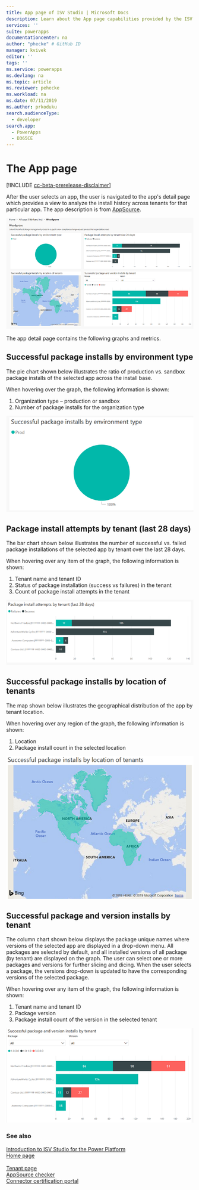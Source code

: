 ```yaml
---
title: App page of ISV Studio | Microsoft Docs
description: Learn about the App page capabilities provided by the ISV Studio portal.
services: ''
suite: powerapps
documentationcenter: na
author: "phecke" # GitHub ID
manager: kvivek
editor: ''
tags: ''
ms.service: powerapps
ms.devlang: na
ms.topic: article
ms.reviewer: pehecke
ms.workload: na
ms.date: 07/11/2019
ms.author: prkoduku
search.audienceType: 
  - developer
search.app: 
  - PowerApps
  - D365CE
---
```


# The App page

[!INCLUDE [cc-beta-prerelease-disclaimer](../../includes/cc-beta-prerelease-disclaimer.md)]

After the user selects an app, the user is navigated to the app's detail page which provides a view to analyze the install history across tenants for that particular app. The app description is from [AppSource](https://appsource.microsoft.com/).

![App detail page](media/isv-portal-apppage-appname.png)

The app detail page contains the following graphs and metrics.

## Successful package installs by environment type

The pie chart shown below illustrates the ratio of production vs. sandbox package installs of the selected app across the install base.

When hovering over the graph, the following information is shown:

1. Organization type – production or sandbox
2. Number of package installs for the organization type

![Package installs by environment type](media/isv-portal-apppage-graph1.png)

## Package install attempts by tenant (last 28 days)

The bar chart shown below illustrates the number of successful vs. failed package installations of the selected app by tenant over the last 28 days.

When hovering over any item of the graph, the following information is shown:

1. Tenant name and tenant ID
2. Status of package installation (success vs failures) in the tenant
3. Count of package install attempts in the tenant

![Package install attempts by tenant (last 28 days)](media/isv-portal-apppage-graph2.png)

## Successful package installs by location of tenants

The map shown below illustrates the geographical distribution of the app by tenant location.

When hovering over any region of the graph, the following information is shown:

1. Location
2. Package install count in the selected location

![Package installs by location of tenants](media/isv-portal-apppage-graph3.png)

## Successful package and version installs by tenant

The column chart shown below displays the package unique names where versions of the selected app are displayed in a drop-down menu. All packages are selected by default, and all installed versions of all package (by tenant) are displayed on the graph. The user can select one or more packages and versions for further slicing and dicing. When the user selects a package, the versions drop-down is updated to have the corresponding versions of the selected package.

When hovering over any item of the graph, the following information is shown:

1. Tenant name and tenant ID
2. Package version
3. Package install count of the version in the selected tenant


![Package and version installs by tenant](media/isv-portal-apppage-graph4.png)

### See also

[Introduction to ISV Studio for the Power Platform](isv-app-management.md)  
[Home page](isv-app-management-homepage.md)<br/>  
[Tenant page](isv-app-management-tenantpage.md)<br/>
[AppSource checker](isv-app-management-appsource-checker.md)<br/>
[Connector certification portal](https://docs.microsoft.com/connectors/custom-connectors/submit-certification)
